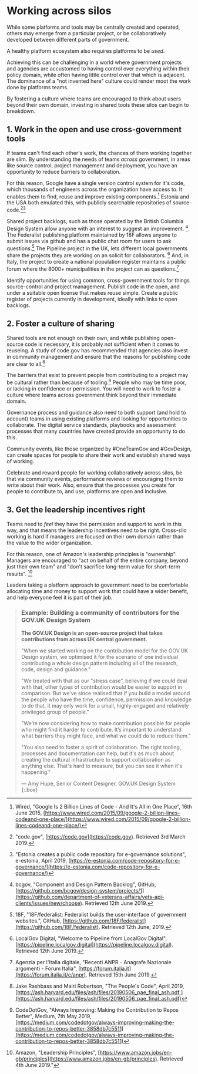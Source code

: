 # Working across silos

While some platforms and tools may be centrally created and operated, others may emerge from a particular project, or be collaboratively developed between different parts of government.

A healthy platform ecosystem also requires platforms to be _used_.

Achieving this can be challenging in a world where government projects and agencies are accustomed to having control over everything within their policy domain, while often having little control over that which is adjacent. The dominance of a "not invented here" culture could render moot the work done by platforms teams.

By fostering a culture where teams are encouraged to think about users beyond their own domain, investing in shared tools these silos can begin to breakdown.

## 1. Work in the open and use cross-government tools

If teams can't find each other's work, the chances of them working together are slim. By understanding the needs of teams _across_ government, in areas like source control, project management and deployment, you have an opportunity to reduce barriers to collaboration.

For this reason, Google have a single version control system for it's code, which thousands of engineers across the organization have access to. It enables them to find, reuse and improve existing components.[^1] Estonia and the USA both emulated this, with publicly searchable repositories of source-code.[^2][^3]

Shared project backlogs, such as those operated by the British Columbia Design System allow anyone with an interest to suggest an improvement. [^4]. The Federalist publishing platform maintained by 18F allows anyone to submit issues via github and has a public chat room for users to ask questions.[^5] The Pipeline project in the UK, lets different local governments share the projects they are working on an solicit for collaborators. [^6] And, in Italy, the project to create a national population register maintains a public forum where the 8000+ municipalities in the project can as questions.[^7]

Identify opportunities for using common, cross-government tools for things source-control and project management. Publish code in the open, and under a suitable open license that makes reuse simple. Create a public register of projects currently in development, ideally with links to open backlogs.

## 2. Foster a culture of sharing

Shared tools are not enough on their own, and while publishing open-source code is necessary, it is probably not sufficient when it comes to reuseing. A study of code.gov has recommended that agencies also invest in community management and ensure that the reasons for publishing code are clear to all.[^8]

The barriers that exist to prevent people from contributing to a project may be cultural rather than because of tooling.[^9] People who may be time poor, or lacking in confidence or permission. You will need to work to foster a culture where teams across government think beyond their immediate domain.

Governance process and guidance also need to both support (and hold to account) teams in using existing platforms and looking for opportunities to collaborate. The digital service standards, playbooks and assessment processes that many countries have created provide an opportunity to do this.

Community events, like those organized by #OneTeamGov and #GovDesign, can create spaces for people to share their work and establish shared ways of working.

Celebrate and reward people for working collaboratively across silos, be that via community events, performance reviews or encouraging them to write about their work. Also, ensure that the processes you create for people to contribute to, and use, platforms are open and inclusive.


## 3. Get the leadership incentives right

Teams need to _feel_ they have the permission and support to work in this way, and that means the leadership incentives need to be right. Cross-silo working is hard if managers are focused on their own domain rather than the value to the wider organization.

For this reason, one of Amazon's leadership principles is "ownership". Managers are encouraged to "act on behalf of the entire company, beyond just their own team" and "don't sacrifice long-term value for short-term results". [^10]

Leaders taking a platform approach to government need to be comfortable allocating time and money to support work that could have a wider benefit, and help everyone feel it is part of their job.

> ### Example: Building a community of contributors for the GOV.UK Design System
> 
> **The GOV.UK Design is an open-source project that takes contributions from across UK central government.**
> 
> "When we started working on the contribution model for the GOV.UK Design system, we optimised it for the scenario of one individual contributing a whole design pattern including all of the research, code, design and guidance."
> 
> "We treated with that as our "stress case”, believing if we could deal with that, other types of contribution would be easier to support in comparison. But we’ve since realised that if you build a model around the people who have the time, confidence, permission and knowledge to do that, it may only work for a small, highly-engaged and relatively privileged group of people."
> 
> "We’re now considering how to make contribution possible for people who might find it harder to contribute. It’s important to understand what barriers they might face, and what we could do to reduce them."
> 
> "You also need to foster a spirit of collaboration. The right tooling, processes and documentation can help, but it's as much about creating the cultural infrastructure to support collaboration as anything else. That's hard to measure, but you can see it when it's happening."
> 
> — Amy Hupe, Senior Content Designer, GOV.UK Design System
{:.box}

[^1]:   Wired, "Google Is 2 Billion Lines of Code - And It's All in One Place", 16th June 2015, [https://www.wired.com/2015/09/google-2-billion-lines-codeand-one-place/](https://www.wired.com/2015/09/google-2-billion-lines-codeand-one-place/)

[^2]:   "code.gov", [https://code.gov](https://code.gov). Retrieved 3rd March 2019.

[^3]:   "Estonia creates a public code repository for e-governance solutions", e-estonia, April 2019, [https://e-estonia.com/code-repository-for-e-governance/](https://e-estonia.com/code-repository-for-e-governance/)

[^4]:   bcgov, "Component and Design Pattern Backlog", GitHub, [https://github.com/bcgov/design-system/projects/1](https://github.com/department-of-veterans-affairs/vets-api-clients/issues/new/choose). Retrieved 12th June 2019.

[^5]:   18F, "18F/federalist: Federalist builds the user-interface of government websites.", GitHub, [https://github.com/18F/federalist](https://github.com/18F/federalist). Retrieved 12th June, 2019.

[^6]:   LocalGov Digital, "Welcome to Pipeline from LocalGov Digital", [https://pipeline.localgov.digital](https://pipeline.localgov.digital). Retrieved 12th June 2019.

[^7]:   Agenzia per l'Italia digitale, "Recenti ANPR - Anagrafe Nazionale argomenti - Forum Italia", [https://forum.italia.it](https://forum.italia.it/c/anpr). Retrieved 15th June 2019.

[^8]:   Jake Rashbass and Mairi Robertson, "The People's Code", April 2019, [https://ash.harvard.edu/files/ash/files/20190506_pae_final_ash.pdf ](https://ash.harvard.edu/files/ash/files/20190506_pae_final_ash.pdf)

[^9]:   CodeDotGov, "Always Improving: Making the Contribution to Repos Better", Medium, 7th May 2019, [https://medium.com/codedotgov/always-improving-making-the-contribution-to-repos-better-3858db7c5511](https://medium.com/codedotgov/always-improving-making-the-contribution-to-repos-better-3858db7c5511)

[^10]:  Amazon, "Leadership Principles", [https://www.amazon.jobs/en-gb/principles](https://www.amazon.jobs/en-gb/principles). Retrieved 4th June 2019."
